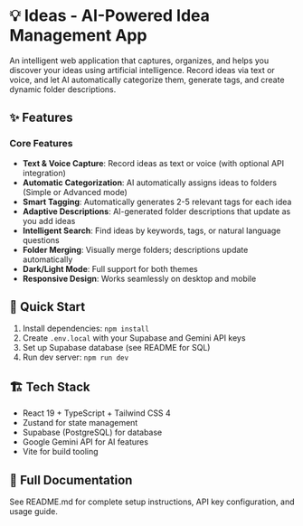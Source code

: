 # 💡 Ideas - AI-Powered Idea Management App

An intelligent web application that captures, organizes, and helps you discover your ideas using artificial intelligence. Record ideas via text or voice, and let AI automatically categorize them, generate tags, and create dynamic folder descriptions.

## ✨ Features

### Core Features
- **Text & Voice Capture**: Record ideas as text or voice (with optional API integration)
- **Automatic Categorization**: AI automatically assigns ideas to folders (Simple or Advanced mode)
- **Smart Tagging**: Automatically generates 2-5 relevant tags for each idea
- **Adaptive Descriptions**: AI-generated folder descriptions that update as you add ideas
- **Intelligent Search**: Find ideas by keywords, tags, or natural language questions
- **Folder Merging**: Visually merge folders; descriptions update automatically
- **Dark/Light Mode**: Full support for both themes
- **Responsive Design**: Works seamlessly on desktop and mobile

## 🚀 Quick Start

1. Install dependencies: `npm install`
2. Create `.env.local` with your Supabase and Gemini API keys
3. Set up Supabase database (see README for SQL)
4. Run dev server: `npm run dev`

## 🏗️ Tech Stack

- React 19 + TypeScript + Tailwind CSS 4
- Zustand for state management
- Supabase (PostgreSQL) for database
- Google Gemini API for AI features
- Vite for build tooling

## 📖 Full Documentation

See README.md for complete setup instructions, API key configuration, and usage guide.
